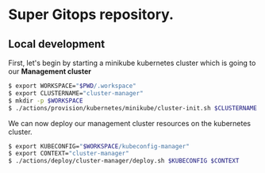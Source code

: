 # Super Gitops repository.

## Local development

First, let's begin by starting a minikube kubernetes cluster which is going to our **Management cluster**

```bash
$ export WORKSPACE="$PWD/.workspace"
$ export CLUSTERNAME="cluster-manager"
$ mkdir -p $WORKSPACE
$ ./actions/provision/kubernetes/minikube/cluster-init.sh $CLUSTERNAME $WORKSPACE/kubeconfig-manager
```

We can now deploy our management cluster resources on the kubernetes cluster.

```bash
$ export KUBECONFIG="$WORKSPACE/kubeconfig-manager"
$ export CONTEXT="cluster-manager"
$ ./actions/deploy/cluster-manager/deploy.sh $KUBECONFIG $CONTEXT
```